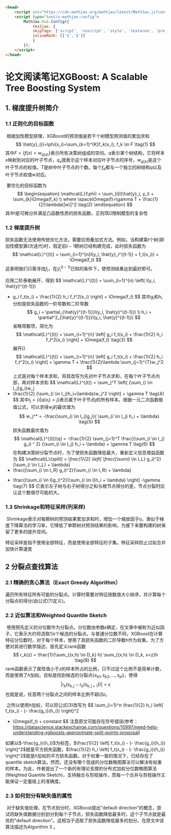 ```html
<head>
    <script src="https://cdn.mathjax.org/mathjax/latest/MathJax.js?config=TeX-AMS-MML_HTMLorMML" type="text/javascript"></script>
    <script type="text/x-mathjax-config">
        MathJax.Hub.Config({
            tex2jax: {
            skipTags: ['script', 'noscript', 'style', 'textarea', 'pre'],
            inlineMath: [['$','$']]
            }
        });
    </script>
</head>
```

# 论文阅读笔记XGBoost: A Scalable Tree Boosting System 



## 1. 梯度提升树简介

### 1.1 正则化的目标函数

​	根据加性模型原理，XGBoost的预测值是若干个树模型预测值的累加求和
$$
\hat{y}_{i}=\phi(x_i)=\sum_{k=1}^{K}f_k(x_i), f_k \in F \tag{1}
$$
其中$F=\{f(x) = w_{q(x)}\}$表示所有决策树组成的空间。$q$表示某个树结构，它将样本$x$映射到对应的叶子节点，$q_{x}$就表示这个样本对应叶子节点的序号，$w_{q(x)}$是这个叶子节点的权值。$T$是树中叶子节点的个数。每个$f_k$都与一个独立的树结构$q$以及叶子节点权值$w$对应。

​		要优化的目标函数为
$$
\begin{equation}
\mathcal{L}(\phi) = \sum_{i}l(\hat{y}_i, y_i) + \sum_{k}\Omega(f_k) \\
where \space\Omega(f)=\gamma T + \frac{1}{2}\lambda\|w\|^2  \tag{2}
\end{equation}
$$
其中$l$是可微分并满足凸函数性质的损失函数，正则项$\Omega$限制模型的复杂性

### 1.2 梯度提升树

​		损失函数无法使用传统优化方法，需要应用叠加式方法。例如，当构建第$t$个树(即加性模型第$t$次迭代)时，假定前$t-1$颗树已经构建完成，此时损失函数为
$$
\mathcal{L}^{(t)} = \sum_{i=1}^{n}l(y_i, \hat{y}_i^{(t-1)} + f_t(x_i)) + \Omega(f_t)
$$
这表明我们只需寻找$f_t$，在$\hat{y}_i^{(t-1)}$已知的条件下，使预测结果达到最好即可。

应用二阶泰勒展开，得到
$$
\mathcal{L}^{(t)} = \sum_{i=1}^{n} \left[ l(y_i, \hat{y}^{(t-1)}) 
 + g_i f_t(x_i) + \frac{1}{2} h_i f_t^2(x_i) \right] + \Omega(f_t)
$$
其中$g_i$和$h_i$分别是损失函数的一阶导数和二阶导数
$$
g_i = \partial_{\hat{y}^{(t-1)}}l(y_i, \hat{y}^{(t-1)}) \\
h_i = \partial^2_{\hat{y}^{(t-1)}}l(y_i, \hat{y}^{(t-1)})
$$
省略常数项，简化为
$$
\mathcal{L}^{(t)} = \sum_{i=1}^{n} \left[ g_i f_t(x_i) + \frac{1}{2} h_i f_t^2(x_i) \right]  + \Omega(f_t)  \tag{3}
$$
展开$\Omega$
$$
\mathcal{L}^{(t)} = \sum_{i=1}^{n} \left[ g_i f_t(x_i) + \frac{1}{2} h_i f_t^2(x_i) \right]  + \gamma T + \frac{1}{2}\lambda \sum_{j=1}^{T}w_j^2
$$
上式是对每个样本求和，将其改写为先对叶子节点求和，在每个叶子节点内部，再对样本求和
$$
\mathcal{L}^{(t)} = \sum_j^T \left[ (\sum_{i \in I_j}g_i)w_j 
+ \frac{1}{2} (\sum_{i \in I_j}h_i+\lambda)w_j^2 \right] + \gamma T \tag{4}
$$
其中$I_j=\{i|q(x_i)=j\}$表示属于叶子节点$j$的所有样本。根据一元二次函数极值公式，可以求得$w_j$的最优值为
$$
w_j^* = -\frac{\sum_{i \in I_j}g_i}{ \sum_{i \in I_j} h_i + \lambda} \tag{5}
$$
损失函数最优值为
$$
\mathcal{L}^{(t)}(q) = -\frac{1}{2} \sum_{j=1}^T 
\frac{(\sum_{i \in I_j} g_i) ^ 2} {\sum_{i \in I_j} h_i + \lambda} + \gamma T \tag{6}
$$
在构建决策树分裂节点时，为了使损失函数降低最大，重新定义信息增益函数为
$$
\mathcal{L}_{split} = \frac{1}{2} \left[ 
\frac{(\sum_{i \in I_L} g_i)^2}{\sum_{i \in I_L} + \lambda} 
+ \frac{(\sum_{i \in I_R} g_i)^2}{\sum_{i \in I_R} + \lambda} 
- \frac{(\sum_{i \in I}g_i)^2}{\sum_{i \in I}h_i + \lambda}
\right] -\gamma \tag{7}
$$
它表示左子树与右子树得分之和与根节点得分的差，节点分裂时应让这个数值尽可能的大。

### 1.3 Shrinkage和特征采样(列采样)

​		Shrinkage表示对每颗树的预测结果累加求和时，增加一个缩放因子$\eta$，类似于梯度下降算法的学习率，它降低了单颗树对预测结果的影响，为接下来要构建的树保留了更多的提升空间。

​		特征采样是指不使用全部特征，而是使用全部特征的子集。特征采样防止过拟合并加快计算速度



## 2 分裂点查找算法

### 2.1 精确的贪心算法（Exact Greedy Algorithm）

​		遍历所有特征所有可能的分裂点。计算时需要对特征按数值大小排序，并计算每个分裂点的得分(由公式(7)定义)。

### 2.2 近似算法和Weighted Quantile Sketch

​		使用预先定义的分位数作为分裂点。分位数由参数$\epsilon$确定，在文章中被称为近似因子，它表示大约将选取$1/\epsilon$个候选的分裂点。与普通分位数不同，XGBoost在计算特征分位数时，对于每个样本，使用了其损失函数的二阶导数$h$作为权重。为了方便对其进行数学描述，首先定义rank函数
$$
r_k(z) = \frac{1}{\sum_{(x,h) \in D_k} h} \sum_{(x,h) \in D_k, x<z}h \tag{8}
$$
rank函数表示了属性值小于$z$的样本所占的比例，只不过这个比例不是简单计数，而是使用了$h$加权。目标是找到候选的分裂点$\{s_{k1}, s_{k2}, ..., s_{kl}\}$，使得
$$
| r_k(s_{k, j} - r_k(s_{k, j+1}))|< \epsilon \tag{9}
$$
也就是说，任意两个分裂点之间的样本比例不超过$\epsilon$。

​		之所以使用$h$加权，可以将公式(3)改写为
$$
\sum_{i=1}^n \frac{1}{2} h_i \left[ f_t(x_i) - (- \frac{g_i}{h_i}) \right]^2 
+ \Omega(f_t) + constant
$$
注意原文可能存在符号错误(参考：https://datascience.stackexchange.com/questions/10997/need-help-understanding-xgboosts-approximate-split-points-proposal)

如果以$-\frac{g_i}{h_I}$为标签，$\frac{1}{2} \left[ f_t(x_i) - (- \frac{g_i}{h_i}) \right]^2$就是平方损失函数，$\frac{1}{2} h_i \left[ f_t(x_i) - (- \frac{g_i}{h_i}) \right]^2$就是$h$加权的平方损失函数。对于权重一致的情况下，已经存在了quantile sketch算法。然而，还没有哪个现成的分位数略图算法可以解决有权重的样本。为此，作者提出了一个新的有理论支撑的分布式加权分位数略图算法(Weighted Quantile Sketch)，支持融合与剪枝操作，而每一个合并与剪枝操作又能保证一定量级上的准确度。

### 2.3 如何划分有缺失值的属性

​		对于缺失值处理，在节点划分时，XGBoost提出"default direction"的概念，尝试将缺失值数据分别划分到每个子节点，损失函数降低最多时，这个子节点就是最优的"default direction"。这相当于选取了损失函数降低最多的划分。在原文中该算法描述为Algorithm 3 。
